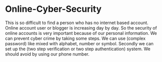 # Online-Cyber-Security
This is so difficult to find a person who has no internet based account. Online account user or blogger is increasing day by day. So the security of online accounts is very important because of our personal information. We can prevent cyber crime by taking some steps. We can use (complex password) like mixed with alphabet, number or symbol. Secondly we can set up the (two step verification or two step authentication) system. We should avoid by using our phone number.
